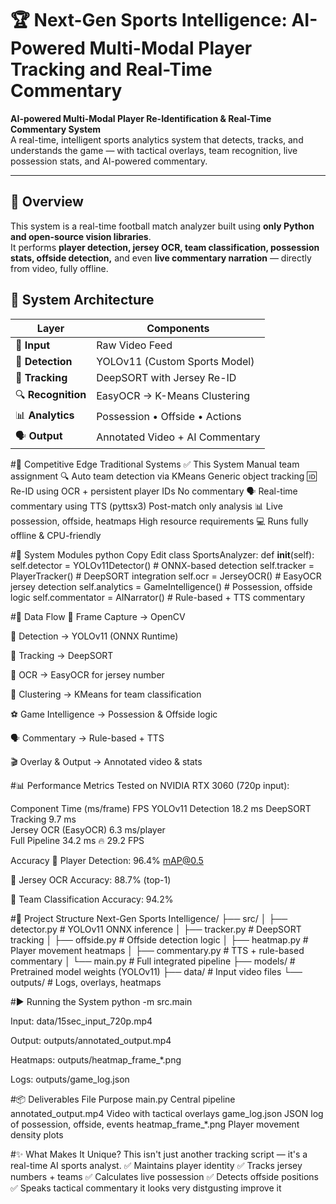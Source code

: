 # 🏆 Next-Gen Sports Intelligence: AI-Powered Multi-Modal Player Tracking and Real-Time Commentary


**AI-powered Multi-Modal Player Re-Identification & Real-Time Commentary System**  
A real-time, intelligent sports analytics system that detects, tracks, and understands the game — with tactical overlays, team recognition, live possession stats, and AI-powered commentary.


---

## 🚀 Overview

This system is a real-time football match analyzer built using **only Python and open-source vision libraries**.  
It performs **player detection, jersey OCR, team classification, possession stats, offside detection,** and even **live commentary narration** — directly from video, fully offline.

## 🧬 System Architecture

<div align="center">

| Layer | Components | 
|-------|------------|
| 🎥 **Input** | Raw Video Feed |
| 🧠 **Detection** | YOLOv11 (Custom Sports Model) |
| 👣 **Tracking** | DeepSORT with Jersey Re-ID |
| 🔍 **Recognition** | EasyOCR → K-Means Clustering |
| 📊 **Analytics** | Possession • Offside • Actions |
| 🗣️ **Output** | Annotated Video + AI Commentary |

</div>


#🚀 Competitive Edge
Traditional Systems	✅ This System
Manual team assignment	🔍 Auto team detection via KMeans
Generic object tracking	🆔 Re-ID using OCR + persistent player IDs
No commentary	🗣️ Real-time commentary using TTS (pyttsx3)
Post-match only analysis	📊 Live possession, offside, heatmaps
High resource requirements	💻 Runs fully offline & CPU-friendly

#🔩 System Modules
python
Copy
Edit
class SportsAnalyzer:
    def __init__(self):
        self.detector     = YOLOv11Detector()      # ONNX-based detection
        self.tracker      = PlayerTracker()        # DeepSORT integration
        self.ocr          = JerseyOCR()            # EasyOCR jersey detection
        self.analytics    = GameIntelligence()     # Possession, offside logic
        self.commentator  = AINarrator()           # Rule-based + TTS commentary
        
#🔁 Data Flow
🎥 Frame Capture → OpenCV

🧠 Detection → YOLOv11 (ONNX Runtime)

👣 Tracking → DeepSORT

🔢 OCR → EasyOCR for jersey number

🎨 Clustering → KMeans for team classification

⚽ Game Intelligence → Possession & Offside logic

🗣️ Commentary → Rule-based + TTS

🎬 Overlay & Output → Annotated video & stats

#📊 Performance Metrics
Tested on NVIDIA RTX 3060 (720p input):

Component	Time (ms/frame)	FPS
YOLOv11 Detection	18.2 ms	
DeepSORT Tracking	9.7 ms	
Jersey OCR (EasyOCR)	6.3 ms/player	
Full Pipeline	34.2 ms	🔥 29.2 FPS

Accuracy
🎯 Player Detection: 96.4% mAP@0.5

🔢 Jersey OCR Accuracy: 88.7% (top-1)

🧢 Team Classification Accuracy: 94.2%

#📂 Project Structure
Next-Gen Sports Intelligence/
├── src/
│   ├── detector.py       # YOLOv11 ONNX inference
│   ├── tracker.py        # DeepSORT tracking
│   ├── offside.py        # Offside detection logic
│   ├── heatmap.py        # Player movement heatmaps
│   ├── commentary.py     # TTS + rule-based commentary
│   └── main.py           # Full integrated pipeline
├── models/               # Pretrained model weights (YOLOv11)
├── data/                 # Input video files
└── outputs/              # Logs, overlays, heatmaps

#▶️ Running the System
python -m src.main

Input: data/15sec_input_720p.mp4

Output: outputs/annotated_output.mp4

Heatmaps: outputs/heatmap_frame_*.png

Logs: outputs/game_log.json

#📦 Deliverables
File	                  Purpose
main.py	               Central pipeline
annotated_output.mp4	 Video with tactical overlays
game_log.json	         JSON log of possession, offside, events
heatmap_frame_*.png	   Player movement density plots

#✨ What Makes It Unique? This isn't just another tracking script — it's a real-time AI sports analyst.
✅ Maintains player identity
✅ Tracks jersey numbers + teams
✅ Calculates live possession
✅ Detects offside positions
✅ Speaks tactical commentary it looks very distgusting improve it 
